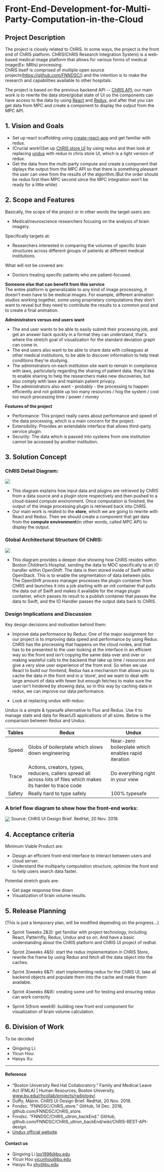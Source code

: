 # Front-End-Development-for-Multi-Party-Computation-in-the-Cloud

## Project Description

The project is closely related to ChRIS. In some ways, the project is the front end of ChRIS platform. ChRIS(ChRIS Research Integration System) is a web-based medical image platform that allows for various forms of medical image(Ex: MRIs) processing.  
ChRIS itself is comprised of multiple open source projects(https://github.com/FNNDSC/) and the intention is to make the research and capabilities available to other hospitals.  

The project is based on the previous backend API -- [ChRIS API](https://fnndsc.github.io/fnndsc/chrisdoc/), our main work is to rewrite the data store/global state of UI so the components can have access to the data by using [React](https://github.com/facebook/react) and [Redux](https://github.com/reduxjs/redux), and after that you can get data from MPC and create a component to display the output from the MPC API.


## 1. Vision and Goals

* Set up react scaffolding using [create-react-app](https://github.com/facebook/create-react-app) and get familiar with redux.
* (Crucial work!)Set up [ChRIS store UI](https://github.com/FNNDSC/ChRIS_store_ui) by using redux and then look at replacing [undux](https://github.com/bcherny/undux) with redux in chris store UI, which is a light version of redux.
* Get the data from the multi-party compute and create a component that diplays the output from the MPC API so that there is something pleasant the user can view from the results of the algorithm.(But the order should be redux first then MPC second since the MPC integration won’t be ready for a little while)

## 2. Scope and Features
Basically, the scope of the project or in other words the target users are:  
* Medical/neuroscience researchers focusing on the analysis of brain imagery.  

Specifically targets at:  
* Researchers interested in comparing the volumes of specific brain structures across different groups of patients at different medical institutions.

What will not be covered are:  
* Doctors treating specific patients who are patient-focused.  

**Someone else that can benefit from this service**  
The entire platform is generalizable to any kind of image processing, it doesn't even have to be medical images. For example, different animation studios working together, some using proprietary computations they don't want to reveal but they need to contribute the results to a common pool and to create a final animation.  

**Administrators versus end users want**
* The end user wants to be able to easily submit their processing job, and get an answer back quickly in a format they can understand, that's where the stretch goal of visualization for the standard deviation graph can come in.
* The end users also want to be able to share data with colleagues at other medical institutions, to be able to discover information to help treat conditions they're studying.
* The administrators on each institution site want to remain in compliance with laws, particularly regarding the sharing of patient data. they'd like to enable sharing to help the researchers make new discoveries, but also comply with laws and maintain patient privacy.
* The administrators also want - probably - the processing to happen efficiently and not gobble up too many resources / hog the system / cost too much processing time / power / money  

**Features of the project**
* Performance: This project really cares about performance and speed of the data processing, which is a main concern for the project.
* Extensibility: Provides an extendable interface that allows third-party service plugin.
* Security: The data which is passed into systems from one institution cannot be accessed by another institution.

## 3. Solution Concept

### ChRIS Detail Diagram:
<img align = center src = "https://github.com/bu-528-sp19/Front-End-Development-for-Multi-Party-Computation-in-the-Cloud/blob/master/images/chris-detail.png">

* This diagram explains how input data and plugins are retrieved by ChRIS from a data source and a plugin store respectively and then pushed to a cloud-based compute environment. Once computation is finished, the output of the image processing plugin is retrieved back into ChRIS.
* Our main work is related to the **store**, which we are going to rewrite with React and Redux. Then we should create a component that get data from the **compute environment**(in other words, called MPC API) to display the output.

### Global Architectural Structure Of ChRIS:
<img align = center src = "https://github.com/bu-528-sp19/Front-End-Development-for-Multi-Party-Computation-in-the-Cloud/blob/master/images/chris-arch-os.png">

* This diagram provides a deeper dive showing how ChRIS resides within Boston Children’s Hospital, sending the data to MOC specifically to an IO handler within OpenShift. The data is then stored inside of Swift within OpenStack. This is to enable the segmentation of data between jobs. The OpenShift process manager processes the plugin container from ChRIS and launches it into a job starting with an init container that pulls the data out of Swift and makes it available for the image plugin container, which passes its result to a publish container that passes the data to Swift, and the IO Handler passes the output data back to ChRIS.

### Design Implications and Discussion
Key design decisions and motivation behind them:  
- Improve data performance by Redux: One of the major assignment for our project is to improving data speed and performance by using Redux. ChRIS has the processing that happens on the cloud nodes, and that has to be presented to the user looking at the interface in an efficient way so the front end isn't copying the same data over and over or making wasteful calls to the backend that take up time / resources and give a very slow user experience of the front end. So when we use React to build our frontend, Redux has a mechanism that allows you to cache the data in the front end in a ‘store’, and we want to deal with large amount of data with fewer but enough fetches to make sure the user isn't hindered by showing data, so in this way by caching data in redux, we can improve our data performance.

- Look at replacing undux with redux:

Undux is a simple & typesafe alternative to Flux and Redux. Use it to manage state and data for ReactJS applications of all sizes. Below is the comparison between Redux and Undux.

| Tables        | Redux         | Undux |
|:-------------:|-------------|-----|
| Speed      | Globs of boilerplate which slows down engineering | Near-zero boilerplate which enables rapid iteration |
| Trace | Actions, creators, types, reducers, callers spread all across lots of files which makes its harder to trace code   |   Do everything right in your view |
| Safety | Really hard to type safely      |    100% typesafe |


### A brief flow diagram to show how the front-end works:
<img align = center src = "https://github.com/bu-528-sp19/Front-End-Development-for-Multi-Party-Computation-in-the-Cloud/blob/master/images/Project-Based%20Feed%20Screen-By-Sreen.png">
Source: ChRIS UI Design Brief. RedHat, 20 Nov. 2018.

## 4. Acceptance criteria
Minimum Viable Product are:
- Design an efficient front-end interface to interact between users and cloud server. 
- Understand the multiparty computation structure, optimize the front end to help users search data faster. 

Potential stretch goals are:  
- Get page response time down
- Visualization of brain volume results.

## 5. Release Planning
(This is just a temporary plan, will be modified depending on the progress...)

- Sprint 1(weeks 2&3): get familiar with project technology, including React, Patternfly, Redux, Undux and so on. And have a basic understanding about the ChRIS platform and ChRIS UI project of redhat.

- Sprint 2(weeks 4&5): start the redux implementation in ChRIS Store, rewrite the frame by using Redux and fetch all the data object into the caches.

- Sprint 3(weeks 6&7): start implementing redux for the ChRIS UI, take all backend objects and populate them into the cache and make them available.

- Sprint 4(weeks 8&9): creating some unit for testing and ensuring redux can work correctly 

- Sprint 5(from week9): building new front end component for visualization of brain volume calculation.

## 6. Division of Work
To be decided

- Qingxing Li:
- Yicun Hou:
- Haoyu Xu:

** **

#### Reference
- “Boston University Red Hat Collaboratory.” Family and Medical Leave Act (FMLA) | Human Resources, Boston University, www.bu.edu/rhcollab/projects/radiology/.
- Duffy, Máirín. ChRIS UI Design Brief. RedHat, 20 Nov. 2018.
- Fnndsc. “FNNDSC/ChRIS_store.” GitHub, 14 Dec. 2018, github.com/FNNDSC/ChRIS_store.
- Fnndsc. “FNNDSC/ChRIS_ultron_backEnd.” GitHub, github.com/FNNDSC/ChRIS_ultron_backEnd/wiki/ChRIS-REST-API-design.
- [Undux official website](https://undux.org/)

#### Contact us

- Qingxing Li lqx1996@bu.edu
- Yicun Hou yicunhou@bu.edu
- Haoyu Xu xhy@bu.edu
